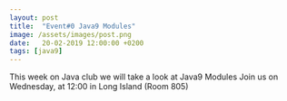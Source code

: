 ```yaml
---
layout: post
title:  "Event#0 Java9 Modules"
image: /assets/images/post.png
date:   20-02-2019 12:00:00 +0200
tags: [java9]
---
```

This week on Java club we will take a look at Java9 Modules
Join us on Wednesday, at 12:00 in Long Island (Room 805)